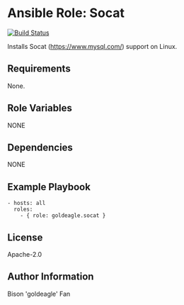 # Ansible Role: Socat

[![Build Status](https://travis-ci.org/geerlingguy/ansible-role-php-mysql.svg?branch=master)](https://travis-ci.org/geerlingguy/ansible-role-php-mysql)

Installs Socat (https://www.mysql.com/) support on Linux.

## Requirements

None.

## Role Variables

NONE

## Dependencies

NONE

## Example Playbook

    - hosts: all
      roles:
        - { role: goldeagle.socat }

## License

Apache-2.0

## Author Information

Bison 'goldeagle' Fan
